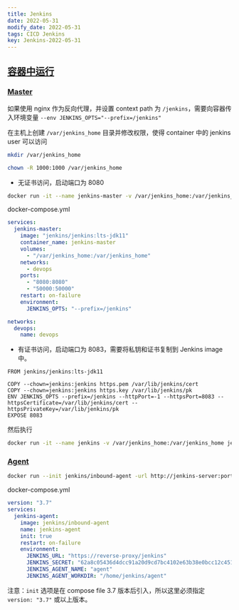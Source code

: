 ```yaml
---
title: Jenkins
date: 2022-05-31
modify_date: 2022-05-31
tags: CICD Jenkins
key: Jenkins-2022-05-31
---
```


## [容器中运行](https://github.com/jenkinsci/docker)

### [Master](https://hub.docker.com/r/jenkins/jenkins)

如果使用 nginx 作为反向代理，并设置 context path 为 `/jenkins`，需要向容器传入环境变量 `--env JENKINS_OPTS="--prefix=/jenkins"`

在主机上创建 `/var/jenkins_home` 目录并修改权限，使得 container 中的 jenkins user 可以访问

```bash
mkdir /var/jenkins_home

chown -R 1000:1000 /var/jenkins_home
```

- 无证书访问，启动端口为 8080

```bash
docker run -it --name jenkins-master -v /var/jenkins_home:/var/jenkins_home -p 8080:8080 -p 50000:50000 --restart=on-failure -e JENKINS_OPTS="--prefix=/jenkins" jenkins/jenkins:lts-jdk11
```

<!--more-->

docker-compose.yml

```yml
services:
  jenkins-master:
    image: "jenkins/jenkins:lts-jdk11"
    container_name: jenkins-master
    volumes:
      - "/var/jenkins_home:/var/jenkins_home"
    networks:
      - devops
    ports:
      - "8080:8080"
      - "50000:50000"
    restart: on-failure
    environment:
      JENKINS_OPTS: "--prefix=/jenkins"

networks:
  devops:
    name: devops
```

- 有证书访问，启动端口为 8083，需要将私钥和证书复制到 Jenkins image 中。

```text
FROM jenkins/jenkins:lts-jdk11

COPY --chown=jenkins:jenkins https.pem /var/lib/jenkins/cert
COPY --chown=jenkins:jenkins https.key /var/lib/jenkins/pk
ENV JENKINS_OPTS --prefix=/jenkins --httpPort=-1 --httpsPort=8083 --httpsCertificate=/var/lib/jenkins/cert --httpsPrivateKey=/var/lib/jenkins/pk
EXPOSE 8083
```

然后执行

```bash
docker run -it --name jenkins -v /var/jenkins_home:/var/jenkins_home jenkins -p 8083:8083 -p 50000:50000 --restart=on-failure jenkins/jenkins:lts-jdk11
```

### [Agent](https://hub.docker.com/r/jenkins/inbound-agent/)

```bash
docker run --init jenkins/inbound-agent -url http://jenkins-server:port -workDir=/home/jenkins/agent <secret> jenkins-agent
```

docker-compose.yml

```yml
version: "3.7"
services:
  jenkins-agent:
    image: jenkins/inbound-agent
    name: jenkins-agent
    init: true
    restart: on-failure
    environment:
      JENKINS_URL: "https://reverse-proxy/jenkins"
      JENKINS_SECRET: "62a8c05436d4dcc91a20d9cd7bc4102e63b38e0bcc12c45158149446bfa380dd"
      JENKINS_AGENT_NAME: "agent"
      JENKINS_AGENT_WORKDIR: "/home/jenkins/agent"
```

注意：`init` 选项是在 compose file 3.7 版本后引入，所以这里必须指定 `version: "3.7"` 或以上版本。

